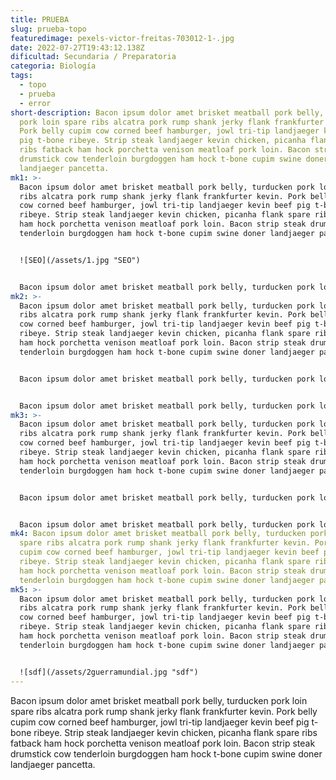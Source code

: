 ```yaml
---
title: PRUEBA
slug: prueba-topo
featuredimage: pexels-victor-freitas-703012-1-.jpg
date: 2022-07-27T19:43:12.138Z
dificultad: Secundaria / Preparatoria
categoria: Biología
tags:
  - topo
  - prueba
  - error
short-description: Bacon ipsum dolor amet brisket meatball pork belly, turducken
  pork loin spare ribs alcatra pork rump shank jerky flank frankfurter kevin.
  Pork belly cupim cow corned beef hamburger, jowl tri-tip landjaeger kevin beef
  pig t-bone ribeye. Strip steak landjaeger kevin chicken, picanha flank spare
  ribs fatback ham hock porchetta venison meatloaf pork loin. Bacon strip steak
  drumstick cow tenderloin burgdoggen ham hock t-bone cupim swine doner
  landjaeger pancetta.
mk1: >-
  Bacon ipsum dolor amet brisket meatball pork belly, turducken pork loin spare
  ribs alcatra pork rump shank jerky flank frankfurter kevin. Pork belly cupim
  cow corned beef hamburger, jowl tri-tip landjaeger kevin beef pig t-bone
  ribeye. Strip steak landjaeger kevin chicken, picanha flank spare ribs fatback
  ham hock porchetta venison meatloaf pork loin. Bacon strip steak drumstick cow
  tenderloin burgdoggen ham hock t-bone cupim swine doner landjaeger pancetta.


  ![SEO](/assets/1.jpg "SEO")


  Bacon ipsum dolor amet brisket meatball pork belly, turducken pork loin spare ribs alcatra pork rump shank jerky flank frankfurter kevin. Pork belly cupim cow corned beef hamburger, jowl tri-tip landjaeger kevin beef pig t-bone ribeye. Strip steak landjaeger kevin chicken, picanha flank spare ribs fatback ham hock porchetta venison meatloaf pork loin. Bacon strip steak drumstick cow tenderloin burgdoggen ham hock t-bone cupim swine doner landjaeger pancetta.
mk2: >-
  Bacon ipsum dolor amet brisket meatball pork belly, turducken pork loin spare
  ribs alcatra pork rump shank jerky flank frankfurter kevin. Pork belly cupim
  cow corned beef hamburger, jowl tri-tip landjaeger kevin beef pig t-bone
  ribeye. Strip steak landjaeger kevin chicken, picanha flank spare ribs fatback
  ham hock porchetta venison meatloaf pork loin. Bacon strip steak drumstick cow
  tenderloin burgdoggen ham hock t-bone cupim swine doner landjaeger pancetta.


  Bacon ipsum dolor amet brisket meatball pork belly, turducken pork loin spare ribs alcatra pork rump shank jerky flank frankfurter kevin. Pork belly cupim cow corned beef hamburger, jowl tri-tip landjaeger kevin beef pig t-bone ribeye. Strip steak landjaeger kevin chicken, picanha flank spare ribs fatback ham hock porchetta venison meatloaf pork loin. Bacon strip steak drumstick cow tenderloin burgdoggen ham hock t-bone cupim swine doner landjaeger pancetta.


  Bacon ipsum dolor amet brisket meatball pork belly, turducken pork loin spare ribs alcatra pork rump shank jerky flank frankfurter kevin. Pork belly cupim cow corned beef hamburger, jowl tri-tip landjaeger kevin beef pig t-bone ribeye. Strip steak landjaeger kevin chicken, picanha flank spare ribs fatback ham hock porchetta venison meatloaf pork loin. Bacon strip steak drumstick cow tenderloin burgdoggen ham hock t-bone cupim swine doner landjaeger pancetta.
mk3: >-
  Bacon ipsum dolor amet brisket meatball pork belly, turducken pork loin spare
  ribs alcatra pork rump shank jerky flank frankfurter kevin. Pork belly cupim
  cow corned beef hamburger, jowl tri-tip landjaeger kevin beef pig t-bone
  ribeye. Strip steak landjaeger kevin chicken, picanha flank spare ribs fatback
  ham hock porchetta venison meatloaf pork loin. Bacon strip steak drumstick cow
  tenderloin burgdoggen ham hock t-bone cupim swine doner landjaeger pancetta.


  Bacon ipsum dolor amet brisket meatball pork belly, turducken pork loin spare ribs alcatra pork rump shank jerky flank frankfurter kevin. Pork belly cupim cow corned beef hamburger, jowl tri-tip landjaeger kevin beef pig t-bone ribeye. Strip steak landjaeger kevin chicken, picanha flank spare ribs fatback ham hock porchetta venison meatloaf pork loin. Bacon strip steak drumstick cow tenderloin burgdoggen ham hock t-bone cupim swine doner landjaeger pancetta.


  Bacon ipsum dolor amet brisket meatball pork belly, turducken pork loin spare ribs alcatra pork rump shank jerky flank frankfurter kevin. Pork belly cupim cow corned beef hamburger, jowl tri-tip landjaeger kevin beef pig t-bone ribeye. Strip steak landjaeger kevin chicken, picanha flank spare ribs fatback ham hock porchetta venison meatloaf pork loin. Bacon strip steak drumstick cow tenderloin burgdoggen ham hock t-bone cupim swine doner landjaeger pancetta.
mk4: Bacon ipsum dolor amet brisket meatball pork belly, turducken pork loin
  spare ribs alcatra pork rump shank jerky flank frankfurter kevin. Pork belly
  cupim cow corned beef hamburger, jowl tri-tip landjaeger kevin beef pig t-bone
  ribeye. Strip steak landjaeger kevin chicken, picanha flank spare ribs fatback
  ham hock porchetta venison meatloaf pork loin. Bacon strip steak drumstick cow
  tenderloin burgdoggen ham hock t-bone cupim swine doner landjaeger pancetta.
mk5: >-
  Bacon ipsum dolor amet brisket meatball pork belly, turducken pork loin spare
  ribs alcatra pork rump shank jerky flank frankfurter kevin. Pork belly cupim
  cow corned beef hamburger, jowl tri-tip landjaeger kevin beef pig t-bone
  ribeye. Strip steak landjaeger kevin chicken, picanha flank spare ribs fatback
  ham hock porchetta venison meatloaf pork loin. Bacon strip steak drumstick cow
  tenderloin burgdoggen ham hock t-bone cupim swine doner landjaeger pancetta.


  ![sdf](/assets/2guerramundial.jpg "sdf")
---
```

Bacon ipsum dolor amet brisket meatball pork belly, turducken pork loin spare ribs alcatra pork rump shank jerky flank frankfurter kevin. Pork belly cupim cow corned beef hamburger, jowl tri-tip landjaeger kevin beef pig t-bone ribeye. Strip steak landjaeger kevin chicken, picanha flank spare ribs fatback ham hock porchetta venison meatloaf pork loin. Bacon strip steak drumstick cow tenderloin burgdoggen ham hock t-bone cupim swine doner landjaeger pancetta.